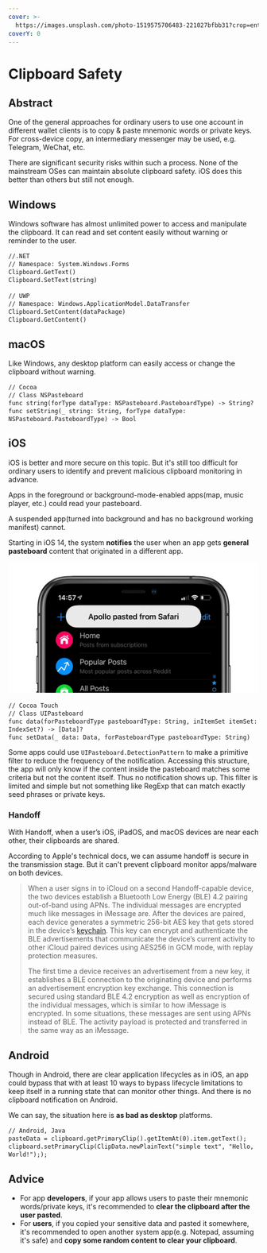 ```yaml
---
cover: >-
  https://images.unsplash.com/photo-1519575706483-221027bfbb31?crop=entropy&cs=tinysrgb&fm=jpg&ixid=MnwxOTcwMjR8MHwxfHNlYXJjaHwxMHx8aGFja2VyfGVufDB8fHx8MTY1NzQxMjkyNg&ixlib=rb-1.2.1&q=80
coverY: 0
---
```


# Clipboard Safety

## Abstract

One of the general approaches for ordinary users to use one account in different wallet clients is to copy & paste mnemonic words or private keys. For cross-device copy, an intermediary messenger may be used, e.g. Telegram, WeChat, etc.

There are significant security risks within such a process. None of the mainstream OSes can maintain absolute clipboard safety. iOS does this better than others but still not enough.

## Windows

Windows software has almost unlimited power to access and manipulate the clipboard. It can read and set content easily without warning or reminder to the user.

```
//.NET
// Namespace: System.Windows.Forms
Clipboard.GetText()
Clipboard.SetText(string)

// UWP
// Namespace: Windows.ApplicationModel.DataTransfer
Clipboard.SetContent(dataPackage)
Clipboard.GetContent()
```

## macOS

Like Windows, any desktop platform can easily access or change the clipboard without warning.

```
// Cocoa
// Class NSPasteboard
func string(forType dataType: NSPasteboard.PasteboardType) -> String?
func setString(_ string: String, forType dataType: NSPasteboard.PasteboardType) -> Bool
```

## iOS

iOS is better and more secure on this topic. But it's still too difficult for ordinary users to identify and prevent malicious clipboard monitoring in advance.

Apps in the foreground or background-mode-enabled apps(map, music player, etc.) could read your pasteboard.&#x20;

A suspended app(turned into background and has no background working manifest) cannot.

Starting in iOS 14, the system **notifies** the user when an app gets **general pasteboard** content that originated in a different app.&#x20;

![Pasteboard Notification](../../.gitbook/assets/apollo-clipboard-alerts-9to5mac.jpg.webp)

```
// Cocoa Touch
// Class UIPasteboard
func data(forPasteboardType pasteboardType: String, inItemSet itemSet: IndexSet?) -> [Data]?
func setData(_ data: Data, forPasteboardType pasteboardType: String)
```

Some apps could use `UIPasteboard.DetectionPattern` to make a primitive filter to reduce the frequency of the notification. Accessing this structure, the app will only know if the content inside the pasteboard matches some criteria but not the content itself. Thus no notification shows up. This filter is limited and simple but not something like RegExp that can match exactly seed phrases or private keys.

### Handoff

With Handoff, when a user’s iOS, iPadOS, and macOS devices are near each other, their clipboards are shared.&#x20;

According to Apple's technical docs, we can assume handoff is secure in the transmission stage. But it can't prevent clipboard monitor apps/malware on both devices.

> When a user signs in to iCloud on a second Handoff-capable device, the two devices establish a Bluetooth Low Energy (BLE) 4.2 pairing out-of-band using APNs. The individual messages are encrypted much like messages in iMessage are. After the devices are paired, each device generates a symmetric 256-bit AES key that gets stored in the device’s [keychain](https://support.apple.com/zh-cn/guide/security/aside/sec1e14cf8d3/1/web/1). This key can encrypt and authenticate the BLE advertisements that communicate the device’s current activity to other iCloud paired devices using AES256 in GCM mode, with replay protection measures.
>
> The first time a device receives an advertisement from a new key, it establishes a BLE connection to the originating device and performs an advertisement encryption key exchange. This connection is secured using standard BLE 4.2 encryption as well as encryption of the individual messages, which is similar to how iMessage is encrypted. In some situations, these messages are sent using APNs instead of BLE. The activity payload is protected and transferred in the same way as an iMessage.

## Android

Though in Android, there are clear application lifecycles as in iOS, an app could bypass that with at least 10 ways to bypass lifecycle limitations to keep itself in a running state that can monitor other things. And there is no clipboard notification on Android.

We can say, the situation here is **as bad as desktop** platforms.

```
// Android, Java
pasteData = clipboard.getPrimaryClip().getItemAt(0).item.getText();
clipboard.setPrimaryClip(ClipData.newPlainText("simple text", "Hello, World!"););
```

## Advice

* For app **developers**, if your app allows users to paste their mnemonic words/private keys, it's recommended to **clear the clipboard after the user pasted**.
* For **users**, if you copied your sensitive data and pasted it somewhere, it's recommended to open another system app(e.g. Notepad, assuming it's safe) and **copy some random content to clear your clipboard**.



